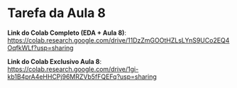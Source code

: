 # Tarefa da Aula 8

**Link do Colab Completo (EDA + Aula 8)**: https://colab.research.google.com/drive/11DzZmGOOtHZLsLYnS9UCo2EQ4OqfkWLf?usp=sharing

**Link do Colab Exclusivo Aula 8**: https://colab.research.google.com/drive/1gi-kb1B4prA4eHHCPj96MRZVb5fFQEFq?usp=sharing
